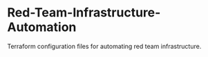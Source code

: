 # Red-Team-Infrastructure-Automation
Terraform configuration files for automating red team infrastructure.
